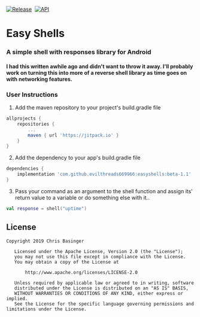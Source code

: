 [![Release](https://jitpack.io/v/evilthreads669966/easyshells.svg)](https://jitpack.io/#evilthreads669966/easyshells)&nbsp;&nbsp;[![API](https://img.shields.io/badge/API-26%2B-brightgreen.svg?style=plastic)](https://android-arsenal.com/api?level=26)
# Easy Shells
### A simple shell with responses library for Android
#### I had this written awhile ago and didn't want to throw it away. I'll probably work on turning this into more of a reverse shell library as time goes on with networking features.
### User Instructions
1. Add the maven repository to your project's build.gradle file
```gradle
allprojects {
    repositories {
        ...
        maven { url 'https://jitpack.io' }
    }
}
```
2. Add the dependency to your app's build.gradle file
```gradle
dependencies {
    implementation 'com.github.evilthreads669966:easyshells:beta-1.1'
}
```
3. Pass your command as an argument to the shell function and assign its' return value to a variable or do something else with it..
```kotlin
val response = shell("uptime")
```
## License
```
Copyright 2019 Chris Basinger

   Licensed under the Apache License, Version 2.0 (the "License");
   you may not use this file except in compliance with the License.
   You may obtain a copy of the License at

       http://www.apache.org/licenses/LICENSE-2.0

   Unless required by applicable law or agreed to in writing, software
   distributed under the License is distributed on an "AS IS" BASIS,
   WITHOUT WARRANTIES OR CONDITIONS OF ANY KIND, either express or implied.
   See the License for the specific language governing permissions and
limitations under the License.
```

